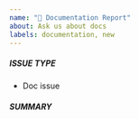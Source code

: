 ```yaml
---
name: "📝 Documentation Report"
about: Ask us about docs
labels: documentation, new
---
```


<!-- Issues are for **concrete, actionable bugs and feature requests** only - if you're just asking for debugging help or technical support, please use:

TODO: Add ansible-navigator specific channels

We have to limit this because of limited volunteer time to respond to issues! -->

##### ISSUE TYPE

- Doc issue

##### SUMMARY

<!-- Explain the problem briefly below, add suggestions to wording or structure. -->
